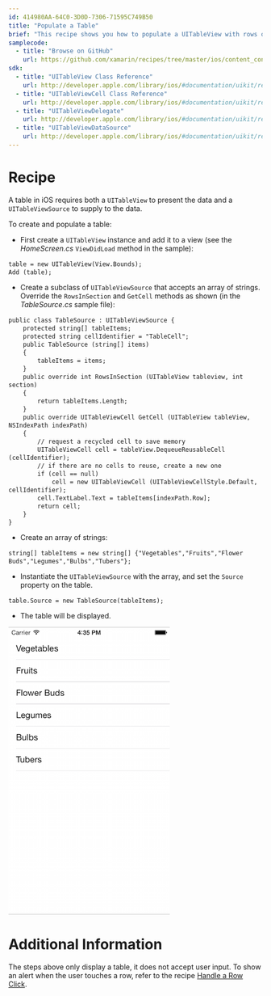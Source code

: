 ```yaml
---
id: 414980AA-64C0-3D0D-7306-71595C749B50
title: "Populate a Table"
brief: "This recipe shows you how to populate a UITableView with rows of data."
samplecode:
  - title: "Browse on GitHub" 
    url: https://github.com/xamarin/recipes/tree/master/ios/content_controls/tables/populate_a_table
sdk:
  - title: "UITableView Class Reference" 
    url: http://developer.apple.com/library/ios/#documentation/uikit/reference/UITableView_Class/Reference/Reference.html
  - title: "UITableViewCell Class Reference" 
    url: http://developer.apple.com/library/ios/#documentation/uikit/reference/UITableViewCell_Class/Reference/Reference.html
  - title: "UITableViewDelegate" 
    url: http://developer.apple.com/library/ios/#documentation/uikit/reference/UITableViewDelegate_Protocol/Reference/Reference.html
  - title: "UITableViewDataSource" 
    url: http://developer.apple.com/library/ios/#documentation/uikit/reference/UITableViewDataSource_Protocol/Reference/Reference.html
---
```


<a name="Recipe" class="injected"></a>


# Recipe

A table in iOS requires both a `UITableView` to present the data and a
`UITableViewSource` to supply to the data.

To create and populate a table:

-  First create a `UITableView` instance and add it to a view (see the *HomeScreen.cs* `ViewDidLoad` method in the sample):


```
table = new UITableView(View.Bounds);
Add (table);
```

-  Create a subclass of `UITableViewSource` that accepts an array of strings. Override the `RowsInSection` and `GetCell` methods as shown (in the *TableSource.cs* sample file):


```
public class TableSource : UITableViewSource {
    protected string[] tableItems;
    protected string cellIdentifier = "TableCell";
    public TableSource (string[] items)
    {
        tableItems = items;
    }
    public override int RowsInSection (UITableView tableview, int section)
    {
        return tableItems.Length;
    }
    public override UITableViewCell GetCell (UITableView tableView, NSIndexPath indexPath)
    {
        // request a recycled cell to save memory
        UITableViewCell cell = tableView.DequeueReusableCell (cellIdentifier);
        // if there are no cells to reuse, create a new one
        if (cell == null)
            cell = new UITableViewCell (UITableViewCellStyle.Default, cellIdentifier);
        cell.TextLabel.Text = tableItems[indexPath.Row];
        return cell;
    }
}
```

-  Create an array of strings:


```
string[] tableItems = new string[] {"Vegetables","Fruits","Flower Buds","Legumes","Bulbs","Tubers"};
```

-  Instantiate the `UITableViewSource` with the array, and set the `Source` property on the table.


```
table.Source = new TableSource(tableItems);
```

-  The table will be displayed.


 [ ![](Images/PopulateATable.png)](Images/PopulateATable.png)

 <a name="Additional_Information" class="injected"></a>


# Additional Information

The steps above only display a table, it does not accept user input. To show
an alert when the user touches a row, refer to the recipe [Handle a Row Click](/recipes/ios/content_controls/tables/handle_a_row_click/).

